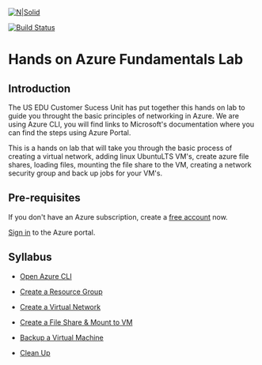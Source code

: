 [![N|Solid](https://cldup.com/dTxpPi9lDf.thumb.png)](https://nodesource.com/products/nsolid)

[![Build Status](https://travis-ci.org/joemccann/dillinger.svg?branch=master)](https://travis-ci.org/joemccann/dillinger)

# Hands on Azure Fundamentals Lab

## Introduction

The US EDU Customer Sucess Unit has put together this hands on lab to guide you throught the basic principles of networking in Azure. We are using Azure CLI,  you will find links to Microsoft's documentation where you can find the steps using Azure Portal.

This is a hands on lab that will take you through the basic process of creating a virtual network, adding linux UbuntuLTS VM's, create azure file shares, loading files, mounting the file share to the VM, creating a network security group and back up jobs for your VM's.

## Pre-requisites

If you don't have an Azure subscription, create a [free account] now.

[Sign in] to the Azure portal.

## Syllabus

- [Open Azure CLI]
- [Create a Resource Group]
- [Create a Virtual Network]
- [Create a File Share & Mount to VM]
- [Backup a Virtual Machine]
- [Clean Up]

  [Open Azure CLI]:<https://github.com/MarchingBug/AzureFundamentals/blob/master/OpenAzureCLI/OpemAzureCLI.md>
  [Create a Resource Group]:<https://github.com/MarchingBug/AzureFundamentals/blob/master/CreateResourceGroup/CreateResourceGroup.md>
  [Create a Virtual Network]:https://github.com/MarchingBug/AzureFundamentals/blob/master/VirtualNetwork/VirtualNetwort.md
  [Create a File Share & Mount to VM]:<https://github.com/MarchingBug/AzureFundamentals/blob/master/FileShareCreateAFileShare.md>
  [Backup a Virtual Machine]:<https://github.com/MarchingBug/AzureFundamentals/blob/master/Backup/BackupVM.md>
  [Clean Up]:<https://github.com/MarchingBug/AzureFundamentals/blob/master/CleanUp/CleanUp.md>
  [free account]:<https://azure.microsoft.com/en-us/free/?WT.mc_id=A261C142F>
  [Sign in]:<https://portal.azure.com/>
